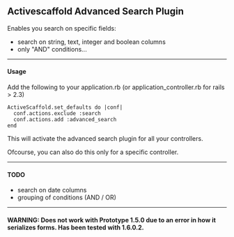 ## Activescaffold Advanced Search Plugin

Enables you search on specific fields:

* search on string, text, integer and boolean columns
* only "AND" conditions...

      
---------------
     

#### Usage

Add the following to your application.rb (or application_controller.rb for rails > 2.3)

    ActiveScaffold.set_defaults do |conf|
      conf.actions.exclude :search
      conf.actions.add :advanced_search
    end


This will activate the advanced search plugin for all your controllers.

Ofcourse, you can also do this only for a specific controller.


      
---------------
     

#### TODO

* search on date columns
* grouping of conditions (AND / OR)


      
---------------
     
     
#### WARNING: Does not work with Prototype 1.5.0 due to an error in how it serializes forms. Has been tested with 1.6.0.2.
